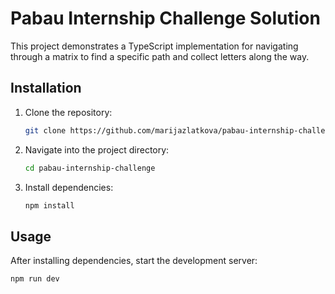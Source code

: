 # Pabau Internship Challenge Solution

This project demonstrates a TypeScript implementation for navigating through a matrix to find a specific path and collect letters along the way.

## Installation

1. Clone the repository:

   ```sh
   git clone https://github.com/marijazlatkova/pabau-internship-challenge.git
   ```

2. Navigate into the project directory:

   ```sh
   cd pabau-internship-challenge
   ```

3. Install dependencies:
   ```sh
   npm install
   ```

## Usage

After installing dependencies, start the development server:

```sh
npm run dev
```
